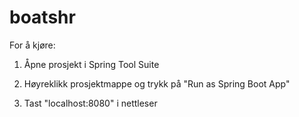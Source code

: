 # boatshr

For å kjøre:

1. Åpne prosjekt i Spring Tool Suite

2. Høyreklikk prosjektmappe og trykk på "Run as Spring Boot App"

3. Tast "localhost:8080" i nettleser
